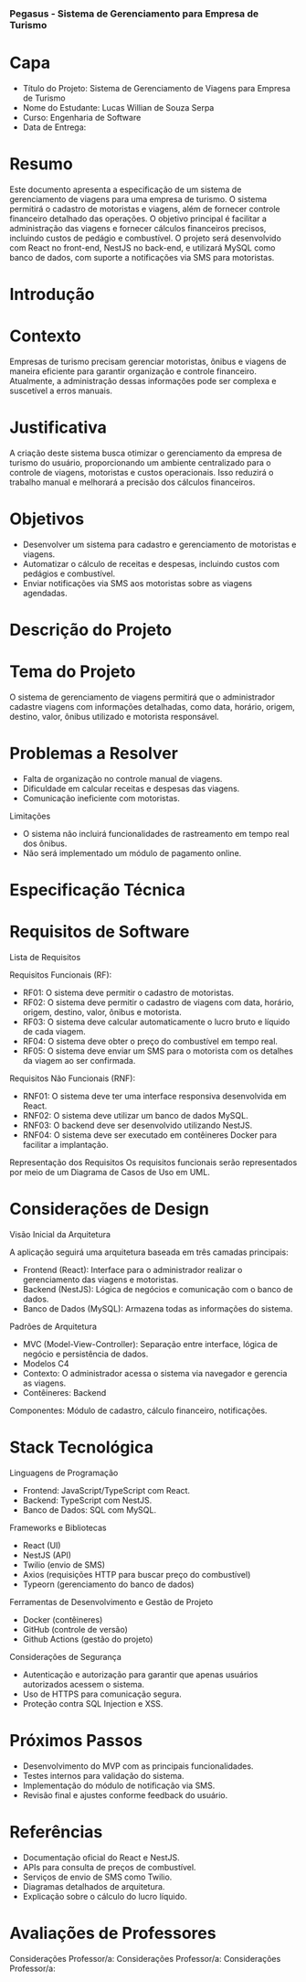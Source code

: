 ### Pegasus - Sistema de Gerenciamento para Empresa de Turismo

# Capa
- Título do Projeto: Sistema de Gerenciamento de Viagens para Empresa de Turismo
- Nome do Estudante: Lucas Willian de Souza Serpa
- Curso: Engenharia de Software
- Data de Entrega: 

# Resumo
Este documento apresenta a especificação de um sistema de gerenciamento de viagens para uma empresa de turismo. O sistema permitirá o cadastro de motoristas e viagens, além de fornecer controle financeiro detalhado das operações. O objetivo principal é facilitar a administração das viagens e fornecer cálculos financeiros precisos, incluindo custos de pedágio e combustível. O projeto será desenvolvido com React no front-end, NestJS no back-end, e utilizará MySQL como banco de dados, com suporte a notificações via SMS para motoristas.

# Introdução
# Contexto
Empresas de turismo precisam gerenciar motoristas, ônibus e viagens de maneira eficiente para garantir organização e controle financeiro. Atualmente, a administração dessas informações pode ser complexa e suscetível a erros manuais.

# Justificativa
A criação deste sistema busca otimizar o gerenciamento da empresa de turismo do usuário, proporcionando um ambiente centralizado para o controle de viagens, motoristas e custos operacionais. Isso reduzirá o trabalho manual e melhorará a precisão dos cálculos financeiros.

# Objetivos
- Desenvolver um sistema para cadastro e gerenciamento de motoristas e viagens.
- Automatizar o cálculo de receitas e despesas, incluindo custos com pedágios e combustível.
- Enviar notificações via SMS aos motoristas sobre as viagens agendadas.

# Descrição do Projeto
# Tema do Projeto
O sistema de gerenciamento de viagens permitirá que o administrador cadastre viagens com informações detalhadas, como data, horário, origem, destino, valor, ônibus utilizado e motorista responsável.

# Problemas a Resolver
- Falta de organização no controle manual de viagens.
- Dificuldade em calcular receitas e despesas das viagens.
- Comunicação ineficiente com motoristas.

Limitações
- O sistema não incluirá funcionalidades de rastreamento em tempo real dos ônibus.
- Não será implementado um módulo de pagamento online.

# Especificação Técnica

# Requisitos de Software

Lista de Requisitos

Requisitos Funcionais (RF):

- RF01: O sistema deve permitir o cadastro de motoristas.
- RF02: O sistema deve permitir o cadastro de viagens com data, horário, origem, destino, valor, ônibus e motorista.
- RF03: O sistema deve calcular automaticamente o lucro bruto e líquido de cada viagem.
- RF04: O sistema deve obter o preço do combustível em tempo real.
- RF05: O sistema deve enviar um SMS para o motorista com os detalhes da viagem ao ser confirmada.

Requisitos Não Funcionais (RNF):

- RNF01: O sistema deve ter uma interface responsiva desenvolvida em React.
- RNF02: O sistema deve utilizar um banco de dados MySQL.
- RNF03: O backend deve ser desenvolvido utilizando NestJS.
- RNF04: O sistema deve ser executado em contêineres Docker para facilitar a implantação.

Representação dos Requisitos
Os requisitos funcionais serão representados por meio de um Diagrama de Casos de Uso em UML.

# Considerações de Design

Visão Inicial da Arquitetura

A aplicação seguirá uma arquitetura baseada em três camadas principais:

- Frontend (React): Interface para o administrador realizar o gerenciamento das viagens e motoristas.
- Backend (NestJS): Lógica de negócios e comunicação com o banco de dados.
- Banco de Dados (MySQL): Armazena todas as informações do sistema.

Padrões de Arquitetura
- MVC (Model-View-Controller): Separação entre interface, lógica de negócio e persistência de dados.
- Modelos C4
- Contexto: O administrador acessa o sistema via navegador e gerencia as viagens.
- Contêineres: Backend

Componentes: Módulo de cadastro, cálculo financeiro, notificações.

# Stack Tecnológica
Linguagens de Programação

- Frontend: JavaScript/TypeScript com React.
- Backend: TypeScript com NestJS.
- Banco de Dados: SQL com MySQL.

Frameworks e Bibliotecas

- React (UI)
- NestJS (API)
- Twilio (envio de SMS)
- Axios (requisições HTTP para buscar preço do combustível)
- Typeorn (gerenciamento do banco de dados)

Ferramentas de Desenvolvimento e Gestão de Projeto

- Docker (contêineres)
- GitHub (controle de versão)
- Github Actions (gestão do projeto)

Considerações de Segurança

- Autenticação e autorização para garantir que apenas usuários autorizados acessem o sistema.
- Uso de HTTPS para comunicação segura.
- Proteção contra SQL Injection e XSS.

# Próximos Passos
- Desenvolvimento do MVP com as principais funcionalidades.
- Testes internos para validação do sistema.
- Implementação do módulo de notificação via SMS.
- Revisão final e ajustes conforme feedback do usuário.

# Referências

- Documentação oficial do React e NestJS.
- APIs para consulta de preços de combustível.
- Serviços de envio de SMS como Twilio.
- Diagramas detalhados de arquitetura.
- Explicação sobre o cálculo do lucro líquido.

# Avaliações de Professores
Considerações Professor/a:
Considerações Professor/a:
Considerações Professor/a:
